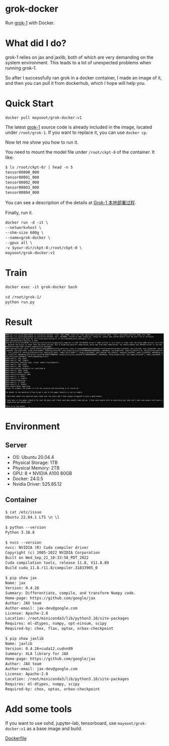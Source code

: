 # grok-docker

Run [grok-1](https://github.com/xai-org/grok-1.git) with Docker.

# What did I do?

grok-1 relies on jax and jaxlib, both of which are very demanding on the system environment. This leads to a lot of
unexpected problems when running grok-1.

So after I successfully ran grok in a docker container, I made an image of it, and then you can pull it from dockerhub,
which I hope will help you.

# Quick Start

~~~
docker pull mayooot/grok-docker:v1
~~~

The latest [grok-1](https://github.com/xai-org/grok-1.git) source code is already included in the image, located
under `/root/grok-1`.
If you want to replace it, you can use `docker cp`.

Now let me show you how to run it.

You need to mount the model file under `/root/ckpt-0` of the container.
It like:

~~~
$ ls /root/ckpt-0/ | head -n 5
tensor00000_000
tensor00001_000
tensor00002_000
tensor00003_000
tensor00004_000
~~~

You can see a description of the details
at [Grok-1 本地部署过程](https://www.yuque.com/jasonxue/fi82qm/ziblwg0wo3eoid02?singleDoc#KBvnw).

Finally, run it.

~~~
docker run -d -it \
--network=host \
--shm-size 600g \
--name=grok-docker \
--gpus all \
-v $your-dir/ckpt-0:/root/ckpt-0 \
mayooot/grok-docker:v1
~~~

# Train

~~~ 
docker exec -it grok-docker bash

cd /root/grok-1/
python run.py
~~~

# Result

![result.png](result.png)

# Environment

## Server

* OS: Ubuntu 20.04.4
* Physical Storage: 1TB
* Physical Memory: 2TB
* GPU: 8 * NVIDIA A100 80GB
* Docker: 24.0.5
* Nvidia Driver: 525.85.12

## Container

~~~ shell
$ cat /etc/issue
Ubuntu 22.04.1 LTS \n \l

$ python --version
Python 3.10.8

$ nvcc --version
nvcc: NVIDIA (R) Cuda compiler driver
Copyright (c) 2005-2022 NVIDIA Corporation
Built on Wed_Sep_21_10:33:58_PDT_2022
Cuda compilation tools, release 11.8, V11.8.89
Build cuda_11.8.r11.8/compiler.31833905_0

$ pip show jax
Name: jax
Version: 0.4.26
Summary: Differentiate, compile, and transform Numpy code.
Home-page: https://github.com/google/jax
Author: JAX team
Author-email: jax-dev@google.com
License: Apache-2.0
Location: /root/miniconda3/lib/python3.10/site-packages
Requires: ml-dtypes, numpy, opt-einsum, scipy
Required-by: chex, flax, optax, orbax-checkpoint

$ pip show jaxlib
Name: jaxlib
Version: 0.4.26+cuda12.cudnn89
Summary: XLA library for JAX
Home-page: https://github.com/google/jax
Author: JAX team
Author-email: jax-dev@google.com
License: Apache-2.0
Location: /root/miniconda3/lib/python3.10/site-packages
Requires: ml-dtypes, numpy, scipy
Required-by: chex, optax, orbax-checkpoint
~~~

# Add some tools

If you want to use sshd, jupyter-lab, tensorboard, use `mayooot/grok-docker:v1` as a base image and build.

[Dockerfile](Dockerfile)
